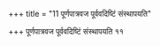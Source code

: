 +++
title = "11 पूर्णपात्रवज पूर्ववदिष्टिं संस्थापयति"

+++
पूर्णपात्रवज पूर्ववदिष्टिं संस्थापयति ११